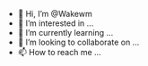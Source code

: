 - 👋 Hi, I’m @Wakewm
- 👀 I’m interested in ...
- 🌱 I’m currently learning ...
- 💞️ I’m looking to collaborate on ...
- 📫 How to reach me ...

<!---
Wakewm/Wakewm is a ✨ special ✨ repository because its `README.md` (this file) appears on your GitHub profile.
You can click the Preview link to take a look at your changes.
--->
